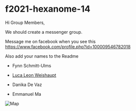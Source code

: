 # f2021-hexanome-14

Hi Group Members,

We should create a messenger group. 

Message me on facebook when you see this https://www.facebook.com/profile.php?id=100009546782018

Also add your names to the Readme

* Fynn Schmitt-Ulms

* [Luca Leon Weishaupt](https://www.facebook.com/luca.weishaupt.39)

* Danika De Vaz
* Emmanuel Ma

![Map](./elfenroads-sprites/small_map.png)
